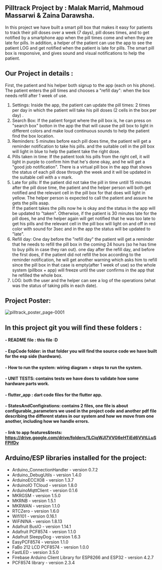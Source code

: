 ## Pilltrack Project by : Malak Marrid, Mahmoud Massarwi & Zaina Darawsha.
In this project we have built a smart pill box that makes it easy for patients to track their pill doses over a week (7 days), pill doses times, and to get 
notified by a smartphone app when the pill times come and when they are late for pills. In addition, a helper of the patient can use the app to see the patient LOG and get notified when the patient is late for pills.
The smart pill box is responsive, and gives sound and visual notifications to help the patient. 

## Our Project in details :
First, the patient and his helper both signup to the app (each on his phone).
The patient enters the pill times and chooses a "refill day": when the box needs refill after 1 week of use.
1. Settings: Inside the app, the patient can update the pill times: 2 times per day in which the patient will take his pill doses (2 cells in the box per day) .
2. Search Box: If the patient forgot where the pill box is, he can press on "search box" botton in the app the that will cause the pill box to light in different colors 
and make loud continuous sounds to help the patient find the box location.
3. Reminders: 5 minutes before each pill does time, the patient will get a reminder notification to take his pills. and the suitable cell in the pill box will light in blue to help the patient take the right dose.
4. Pills taken in time: If the patient took his pills from the right cell, it will light in purple to confirm him that he's done okay, and he will get a "good job notification". There is a virtual pill box in the app that shows the status of each pill dose through the week and it will be updated in the suitable cell with a v mark.
5. Late for pills: If the patient did not take the pill in time untill 15 minutes after the pill dose time, the patient and the helper person will both get notified and the relevant cell in the pill box for that does will light in yellow. The helper person is expected to call the patient and assure he gets the pills asap.\
If the patient takes the pills now he is okay and the status in the app will be updated to "taken".
Otherwise, if the patient is 30 minutes late for the pill does, he and the helper again will get notified that he was too late to get his pills and the relevant cell
in the pill box will light on and off in red color with sound for 3sec and in the app the status will be updated to "late".
6. Refill day: One day before the "refill day" the patient will get a reminder that he needs to refill the pill box in the coming 24 hours (so he has time to buy pills in case they ran out).
one day after the refill day, and before the first does, if the patient did not refill the box according to the reminder notification, he will get another warning which asks him to refill since the pill box in that case is empty(after 1 week of use) so the whole system (pillbox + app) will freeze until the user confirms in the app that he refilled the whole box.
7. LOG: both the user and the helper can see a log of the operations (what was the status of taking pills in each date).
## Project Poster:
![pilltrack_poster_page-0001](https://user-images.githubusercontent.com/116976579/219964681-bfead2e6-48d1-4b6d-91fa-6e38bef64aa1.jpg)

## In this project git you will find these folders :
#### - README file : this file :D
#### - EspCode folder: in that folder you will find the source code we have built for the esp side (hardware).
#### - How to run the system: wiring diagram + steps to run the system.
#### - UNIT TESTS: contains tests we have does to validate how some hardware parts work.
#### - flutter_app : dart code files for the flutter app.
#### - StatesAndConfigirations: contains 2 files, one file is about configurable_parameters we used in the project code and another pdf file describing the different states in our system and how we move from one another, including how we handle errors.
#### - link to app features&tests: https://drive.google.com/drive/folders/1LCiqWJl7VVG6eHTiEd6VVtLLuSFPIfDv

## Arduino/ESP libraries installed for the project:
* Arduino_ConnectionHandler - version 0.7.2
* Arduino_DebugUtils - version 1.4.0
* ArduinoECCX08 - version 1.3.7
* ArduinoIO TCloud - version 1.8.0
* ArduinoMqttClient - version 0.1.6
* MKRGSM - version 1.5.0
* MKRNB - version 1.5.1
* MKRWAN - version 1.1.0
* RTCZero - version 1.6.0
* Wifi101 - version 0.16.1
* WiFiNINA - version 1.8.13
* Adafruit BusIO - version 1.14.1
* Adafruit PCF8574 - version 1.1.0
* Adafruit SleepyDog - version 1.6.3
* EasyPCF8574 - version 1.1.0
* FaBo 212 LCD PCF8574 - version 1.0.0
* FastLED - version 3.5.0
* Firebase Arduino Client Library for ESP8266 and ESP32 - version 4.2.7
* PCF8574 library - version 2.3.4
